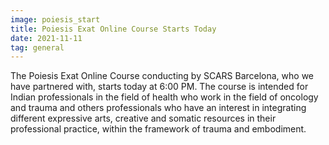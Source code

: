 ```yaml
---
image: poiesis_start
title: Poiesis Exat Online Course Starts Today
date: 2021-11-11
tag: general
---
```

The Poiesis Exat Online Course conducting by SCARS Barcelona, who we have partnered with, starts
today at 6:00 PM. The course is intended for Indian professionals in the field of health who work in the 
field of oncology and trauma and others professionals who have an interest in integrating different expressive arts,
creative and somatic resources in their professional practice, within the framework of trauma and embodiment. 